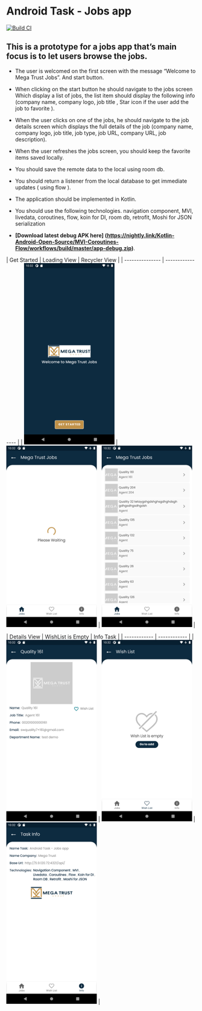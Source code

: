 # Android Task - Jobs app

[![Build CI](https://github.com/Kotlin-Android-Open-Source/MVI-Coroutines-Flow/actions/workflows/build.yml/badge.svg)](https://github.com/Kotlin-Android-Open-Source/MVI-Coroutines-Flow/actions/workflows/build.yml)

## This is a prototype for a jobs app that’s main focus is to let users browse the jobs.
*   The user is welcomed on the first screen with the message “Welcome to Mega Trust Jobs”. And start button.
*   When clicking on the start button he should navigate to the jobs screen Which display a list of jobs, the list item should display the following info (company name, company logo, job title , Star icon if the user add the job to favorite ).
*   When the user clicks on one of the jobs, he should navigate to the job details screen which displays the full details of the job (company name, company logo, job title, job type, job URL, company URL, job description).
*   When the user refreshes the jobs screen, you should keep the favorite items saved locally. 
*   You should save the remote data to the local using room db.
*   You should return a listener from the local database to get immediate updates ( using flow ).
*   The application should be implemented in Kotlin.
*   You should use the following technologies.
navigation component, MVI, livedata, coroutines, flow, koin for DI, room db, retrofit, Moshi for JSON serialization

*   **[Download latest debug APK here] (https://nightly.link/Kotlin-Android-Open-Source/MVI-Coroutines-Flow/workflows/build/master/app-debug.zip)**.


| Get Started | Loading View | Recycler View |
| --------------- | ---------------- |
| <img src="Screenshot_1.png" height="480"> | <img src="Screenshot_2.png" height="480"> |  <img src="Screenshot_3.png" height="480"> |

|  Details View  | WishList is Empty | Info Task  |
| ------------ | ------------ |
| <img src="Screenshot_4.png" height="480"> |  <img src="Screenshot_5.png" height="480"> | <img src="Screenshot_6.png" height="480"> |



<!-- Pixel 3 XL API 30 -->

